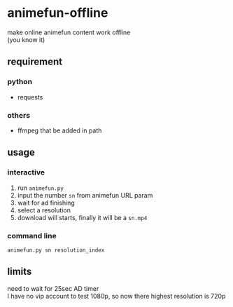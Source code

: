 # animefun-offline
make online animefun content work offline  
(you know it)

## requirement
### python
* requests
### others
* ffmpeg that be added in path

## usage
### interactive
1. run `animefun.py`
2. input the number `sn` from animefun URL param
3. wait for ad finishing
4. select a resolution  
5. download will starts, finally it will be a `sn.mp4`

### command line
```
animefun.py sn resolution_index
```

## limits
need to wait for 25sec AD timer  
I have no vip account to test 1080p, so now there highest resolution is 720p
